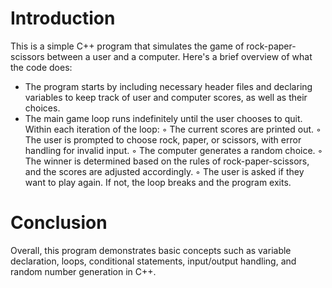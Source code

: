 # Introduction 
This is a simple C++ program that simulates the game of rock-paper-scissors between a user and a computer. Here's a brief overview of what the code does:
- The program starts by including necessary header files and declaring variables to keep track of user and computer scores, as well as their choices. 
- The main game loop runs indefinitely until the user chooses to quit. Within each iteration of the loop: 
        ◦ The current scores are printed out. 
        ◦ The user is prompted to choose rock, paper, or scissors, with error handling for invalid input. 
        ◦ The computer generates a random choice. 
        ◦ The winner is determined based on the rules of rock-paper-scissors, and the scores are adjusted accordingly. 
        ◦ The user is asked if they want to play again. If not, the loop breaks and the program exits. 
# Conclusion 
Overall, this program demonstrates basic concepts such as variable declaration, loops, conditional statements, input/output handling, and random number generation in C++.
